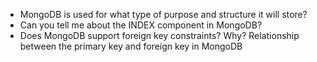 
- MongoDB is used for what type of purpose and structure it will store?
- Can you tell me about the INDEX component in MongoDB?
- Does MongoDB support foreign key constraints? Why? Relationship between the primary key and foreign key in MongoDB
